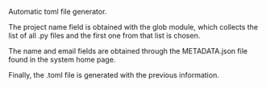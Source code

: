 Automatic toml file generator.

The project name field is obtained with the glob module, which collects the list of all .py files and the first one from that list is chosen.

The name and email fields are obtained through the METADATA.json file found in the system home page.

Finally, the .toml file is generated with the previous information.
